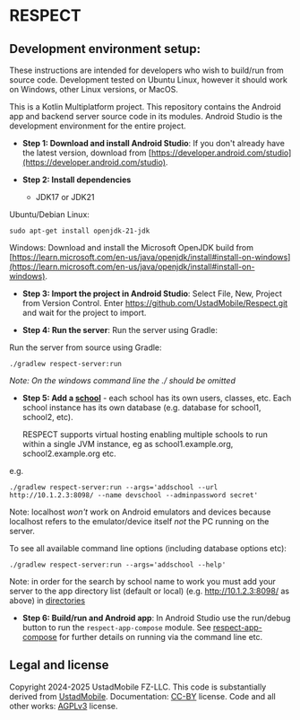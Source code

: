 # RESPECT

## Development environment setup:

These instructions are intended for developers who wish to build/run from source code. Development
tested on Ubuntu Linux, however it should work on Windows, other Linux versions, or MacOS. 

This is a Kotlin Multiplatform project. This repository contains the Android app and
backend server source code in its modules. Android Studio is the development environment for the
entire project. 

*  __Step 1: Download and install Android Studio__: If you don't already have the latest version, download
   from [https://developer.android.com/studio](https://developer.android.com/studio).

* __Step 2: Install dependencies__
    * JDK17 or JDK21

Ubuntu/Debian Linux:
```
sudo apt-get install openjdk-21-jdk
```

Windows:
Download and install the Microsoft OpenJDK build from 
[https://learn.microsoft.com/en-us/java/openjdk/install#install-on-windows](https://learn.microsoft.com/en-us/java/openjdk/install#install-on-windows).

* __Step 3: Import the project in Android Studio__: Select File, New, Project from Version Control. Enter
  https://github.com/UstadMobile/Respect.git and wait for the project to import.

* __Step 4: Run the server__: Run the server using Gradle:

Run the server from source using Gradle:
```
./gradlew respect-server:run
```
_Note: On the windows command line the ./ should be omitted_

* __Step 5: Add a [school](ARCHITECTURE.md#schools)__ - each school has its own users, classes, etc.
  Each school instance has its own database (e.g. database for school1, school2, etc).

  RESPECT supports virtual hosting enabling multiple schools to run within a single JVM instance, eg
  as school1.example.org, school2.example.org etc.

e.g.
```
./gradlew respect-server:run --args='addschool --url http://10.1.2.3:8098/ --name devschool --adminpassword secret' 
```
Note: localhost _won't_ work on Android emulators and devices because localhost refers to the 
emulator/device itself _not_ the PC running on the server.

To see all available command line options (including database options etc):
```
./gradlew respect-server:run --args='addschool --help'
```

Note: in order for the search by school name to work you must add your server to the app directory
list (default or local)
(e.g. http://10.1.2.3:8098/ as above) in [directories](respect-lib-shared/src/androidMain/resources/directories)

* __Step 6: Build/run and Android app__: In Android Studio use the run/debug button to run the 
 ```respect-app-compose``` module. See [respect-app-compose](respect-app-compose/) for further
 details on running via the command line etc.

## Legal and license

Copyright 2024-2025 UstadMobile FZ-LLC. This code is substantially derived from [UstadMobile](https://www.github.com/UstadMobile/UstadMobile/).
Documentation: [CC-BY](https://creativecommons.org/licenses/by/4.0/) license.
Code and all other works: [AGPLv3](LICENSE) license.
